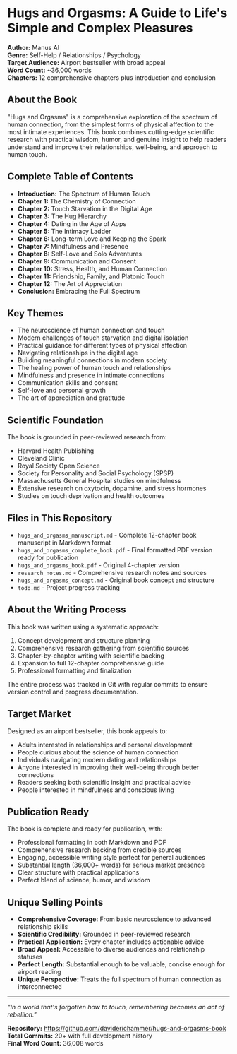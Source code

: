 # Hugs and Orgasms: A Guide to Life's Simple and Complex Pleasures

**Author:** Manus AI  
**Genre:** Self-Help / Relationships / Psychology  
**Target Audience:** Airport bestseller with broad appeal  
**Word Count:** ~36,000 words  
**Chapters:** 12 comprehensive chapters plus introduction and conclusion

## About the Book

"Hugs and Orgasms" is a comprehensive exploration of the spectrum of human connection, from the simplest forms of physical affection to the most intimate experiences. This book combines cutting-edge scientific research with practical wisdom, humor, and genuine insight to help readers understand and improve their relationships, well-being, and approach to human touch.

## Complete Table of Contents

- **Introduction:** The Spectrum of Human Touch
- **Chapter 1:** The Chemistry of Connection
- **Chapter 2:** Touch Starvation in the Digital Age
- **Chapter 3:** The Hug Hierarchy
- **Chapter 4:** Dating in the Age of Apps
- **Chapter 5:** The Intimacy Ladder
- **Chapter 6:** Long-term Love and Keeping the Spark
- **Chapter 7:** Mindfulness and Presence
- **Chapter 8:** Self-Love and Solo Adventures
- **Chapter 9:** Communication and Consent
- **Chapter 10:** Stress, Health, and Human Connection
- **Chapter 11:** Friendship, Family, and Platonic Touch
- **Chapter 12:** The Art of Appreciation
- **Conclusion:** Embracing the Full Spectrum

## Key Themes

- The neuroscience of human connection and touch
- Modern challenges of touch starvation and digital isolation
- Practical guidance for different types of physical affection
- Navigating relationships in the digital age
- Building meaningful connections in modern society
- The healing power of human touch and relationships
- Mindfulness and presence in intimate connections
- Communication skills and consent
- Self-love and personal growth
- The art of appreciation and gratitude

## Scientific Foundation

The book is grounded in peer-reviewed research from:
- Harvard Health Publishing
- Cleveland Clinic
- Royal Society Open Science
- Society for Personality and Social Psychology (SPSP)
- Massachusetts General Hospital studies on mindfulness
- Extensive research on oxytocin, dopamine, and stress hormones
- Studies on touch deprivation and health outcomes

## Files in This Repository

- `hugs_and_orgasms_manuscript.md` - Complete 12-chapter book manuscript in Markdown format
- `hugs_and_orgasms_complete_book.pdf` - Final formatted PDF version ready for publication
- `hugs_and_orgasms_book.pdf` - Original 4-chapter version
- `research_notes.md` - Comprehensive research notes and sources
- `hugs_and_orgasms_concept.md` - Original book concept and structure
- `todo.md` - Project progress tracking

## About the Writing Process

This book was written using a systematic approach:
1. Concept development and structure planning
2. Comprehensive research gathering from scientific sources
3. Chapter-by-chapter writing with scientific backing
4. Expansion to full 12-chapter comprehensive guide
5. Professional formatting and finalization

The entire process was tracked in Git with regular commits to ensure version control and progress documentation.

## Target Market

Designed as an airport bestseller, this book appeals to:
- Adults interested in relationships and personal development
- People curious about the science of human connection
- Individuals navigating modern dating and relationships
- Anyone interested in improving their well-being through better connections
- Readers seeking both scientific insight and practical advice
- People interested in mindfulness and conscious living

## Publication Ready

The book is complete and ready for publication, with:
- Professional formatting in both Markdown and PDF
- Comprehensive research backing from credible sources
- Engaging, accessible writing style perfect for general audiences
- Substantial length (36,000+ words) for serious market presence
- Clear structure with practical applications
- Perfect blend of science, humor, and wisdom

## Unique Selling Points

- **Comprehensive Coverage:** From basic neuroscience to advanced relationship skills
- **Scientific Credibility:** Grounded in peer-reviewed research
- **Practical Application:** Every chapter includes actionable advice
- **Broad Appeal:** Accessible to diverse audiences and relationship statuses
- **Perfect Length:** Substantial enough to be valuable, concise enough for airport reading
- **Unique Perspective:** Treats the full spectrum of human connection as interconnected

---

*"In a world that's forgotten how to touch, remembering becomes an act of rebellion."*

**Repository:** https://github.com/daviderichammer/hugs-and-orgasms-book  
**Total Commits:** 20+ with full development history  
**Final Word Count:** 36,008 words

